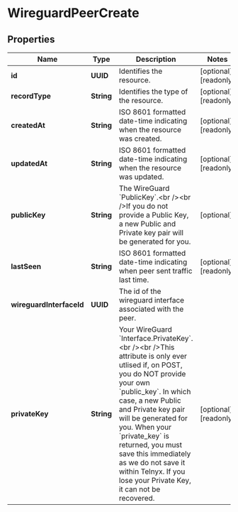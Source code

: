 

# WireguardPeerCreate


## Properties

| Name | Type | Description | Notes |
|------------ | ------------- | ------------- | -------------|
|**id** | **UUID** | Identifies the resource. |  [optional] [readonly] |
|**recordType** | **String** | Identifies the type of the resource. |  [optional] [readonly] |
|**createdAt** | **String** | ISO 8601 formatted date-time indicating when the resource was created. |  [optional] [readonly] |
|**updatedAt** | **String** | ISO 8601 formatted date-time indicating when the resource was updated. |  [optional] [readonly] |
|**publicKey** | **String** | The WireGuard &#x60;PublicKey&#x60;.&lt;br /&gt;&lt;br /&gt;If you do not provide a Public Key, a new Public and Private key pair will be generated for you. |  [optional] |
|**lastSeen** | **String** | ISO 8601 formatted date-time indicating when peer sent traffic last time. |  [optional] [readonly] |
|**wireguardInterfaceId** | **UUID** | The id of the wireguard interface associated with the peer. |  |
|**privateKey** | **String** | Your WireGuard &#x60;Interface.PrivateKey&#x60;.&lt;br /&gt;&lt;br /&gt;This attribute is only ever utlised if, on POST, you do NOT provide your own &#x60;public_key&#x60;. In which case, a new Public and Private key pair will be generated for you. When your &#x60;private_key&#x60; is returned, you must save this immediately as we do not save it within Telnyx. If you lose your Private Key, it can not be recovered. |  [optional] [readonly] |



